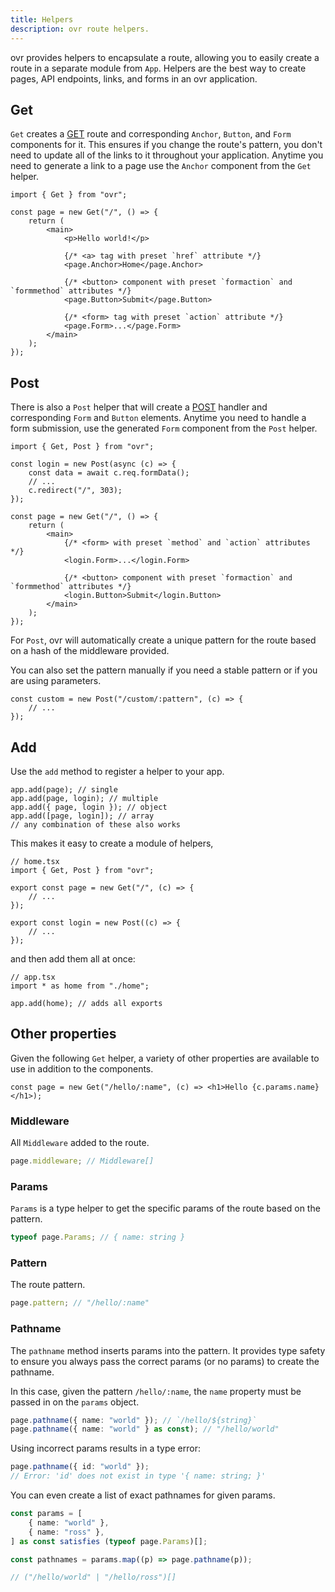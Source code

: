 ```yaml
---
title: Helpers
description: ovr route helpers.
---
```


ovr provides helpers to encapsulate a route, allowing you to easily create a route in a separate module from `App`. Helpers are the best way to create pages, API endpoints, links, and forms in an ovr application.

## Get

`Get` creates a [GET](https://developer.mozilla.org/en-US/docs/Web/HTTP/Reference/Methods/GET) route and corresponding `Anchor`, `Button`, and `Form` components for it. This ensures if you change the route's pattern, you don't need to update all of the links to it throughout your application. Anytime you need to generate a link to a page use the `Anchor` component from the `Get` helper.

```tsx
import { Get } from "ovr";

const page = new Get("/", () => {
	return (
		<main>
			<p>Hello world!</p>

			{/* <a> tag with preset `href` attribute */}
			<page.Anchor>Home</page.Anchor>

			{/* <button> component with preset `formaction` and `formmethod` attributes */}
			<page.Button>Submit</page.Button>

			{/* <form> tag with preset `action` attribute */}
			<page.Form>...</page.Form>
		</main>
	);
});
```

## Post

There is also a `Post` helper that will create a [POST](https://developer.mozilla.org/en-US/docs/Web/HTTP/Reference/Methods/POST) handler and corresponding `Form` and `Button` elements. Anytime you need to handle a form submission, use the generated `Form` component from the `Post` helper.

```tsx
import { Get, Post } from "ovr";

const login = new Post(async (c) => {
	const data = await c.req.formData();
	// ...
	c.redirect("/", 303);
});

const page = new Get("/", () => {
	return (
		<main>
			{/* <form> with preset `method` and `action` attributes */}
			<login.Form>...</login.Form>

			{/* <button> component with preset `formaction` and `formmethod` attributes */}
			<login.Button>Submit</login.Button>
		</main>
	);
});
```

For `Post`, ovr will automatically create a unique pattern for the route based on a hash of the middleware provided.

You can also set the pattern manually if you need a stable pattern or if you are using parameters.

```tsx
const custom = new Post("/custom/:pattern", (c) => {
	// ...
});
```

## Add

Use the `add` method to register a helper to your app.

```tsx
app.add(page); // single
app.add(page, login); // multiple
app.add({ page, login }); // object
app.add([page, login]); // array
// any combination of these also works
```

This makes it easy to create a module of helpers,

```tsx
// home.tsx
import { Get, Post } from "ovr";

export const page = new Get("/", (c) => {
	// ...
});

export const login = new Post((c) => {
	// ...
});
```

and then add them all at once:

```tsx
// app.tsx
import * as home from "./home";

app.add(home); // adds all exports
```

## Other properties

Given the following `Get` helper, a variety of other properties are available to use in addition to the components.

```tsx
const page = new Get("/hello/:name", (c) => <h1>Hello {c.params.name}</h1>);
```

### Middleware

All `Middleware` added to the route.

```ts
page.middleware; // Middleware[]
```

### Params

`Params` is a type helper to get the specific params of the route based on the pattern.

```ts
typeof page.Params; // { name: string }
```

### Pattern

The route pattern.

```ts
page.pattern; // "/hello/:name"
```

### Pathname

The `pathname` method inserts params into the pattern. It provides type safety to ensure you always pass the correct params (or no params) to create the pathname.

In this case, given the pattern `/hello/:name`, the `name` property must be passed in on the `params` object.

```ts
page.pathname({ name: "world" }); // `/hello/${string}`
page.pathname({ name: "world" } as const); // "/hello/world"
```

Using incorrect params results in a type error:

```ts
page.pathname({ id: "world" });
// Error: 'id' does not exist in type '{ name: string; }'
```

You can even create a list of exact pathnames for given params.

```ts
const params = [
	{ name: "world" },
	{ name: "ross" },
] as const satisfies (typeof page.Params)[];

const pathnames = params.map((p) => page.pathname(p));

// ("/hello/world" | "/hello/ross")[]
```
